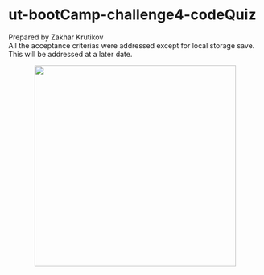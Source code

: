# ut-bootCamp-challenge4-codeQuiz </br>
Prepared by Zakhar Krutikov </br>
All the acceptance criterias were addressed except for local storage save. This will be addressed at a later date.
<div align="center">
    <img src="ut-bootCamp-challenge4-codeQuiz/capture.jpg" width="400px"</img> 
</div>
